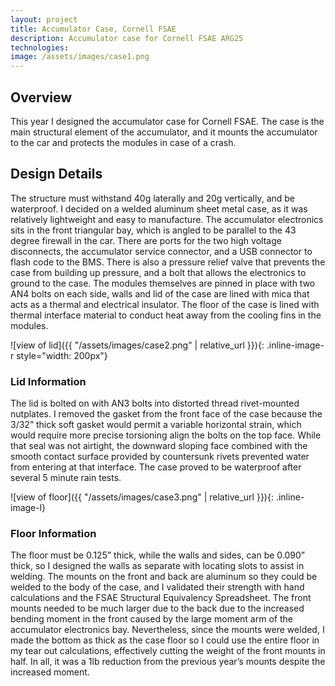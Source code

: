 ```yaml
---
layout: project
title: Accumulator Case, Cornell FSAE
description: Accumulator case for Cornell FSAE ARG25
technologies: 
image: /assets/images/case1.png
--- 
```


## Overview

This year I designed the accumulator case for Cornell FSAE. The case is the main structural element of the accumulator, and it mounts the accumulator to the car and protects the modules in case of a crash. 

## Design Details

The structure must withstand 40g laterally and 20g vertically, and be
waterproof. I decided on a welded aluminum sheet metal case, as it was relatively lightweight and easy to manufacture. The accumulator electronics sits in the front triangular bay, which is angled to be parallel to the 43 degree firewall in the car. There are ports for the two high voltage disconnects, the accumulator service connector, and a USB connector to flash code to the BMS. There is also a pressure relief valve that prevents the case from building up pressure,
and a bolt that allows the electronics to ground to the case. The modules themselves are pinned in place with two AN4 bolts on each side, walls and lid of the case are lined with mica that acts as a thermal and electrical insulator. The floor of the case is lined with thermal interface material to conduct heat away from the cooling fins in the modules.

![view of lid]({{ "/assets/images/case2.png" | relative_url }}){: .inline-image-r style="width: 200px"}

### Lid Information

The lid is bolted on with AN3 bolts into distorted thread rivet-mounted nutplates. I removed the gasket from the front face of the case because the 3/32” thick soft gasket would permit a variable horizontal strain, which would require more precise torsioning align the bolts on the
top face. While that seal was not airtight, the downward sloping face combined with the smooth contact surface provided by countersunk rivets prevented water from entering at that interface. The case proved to be waterproof after several 5 minute rain tests.

![view of floor]({{ "/assets/images/case3.png" | relative_url }}){: .inline-image-l}

### Floor Information

The floor must be 0.125” thick, while the walls and sides, can be 0.090” thick, so I designed the walls as separate with locating slots to assist in welding. The mounts on the front and back are aluminum so they could be welded to the body of the case, and I validated their strength with
hand calculations and the FSAE Structural Equivalency Spreadsheet. The front mounts needed to be much larger due to the back due to the increased bending moment in the front caused by the large moment arm of the accumulator electronics bay. Nevertheless, since the mounts were
welded, I made the bottom as thick as the case floor so I could use the entire floor in my tear out calculations, effectively cutting the weight of the front mounts in half. In all, it was a 1lb reduction from the previous year’s mounts despite the increased moment.
